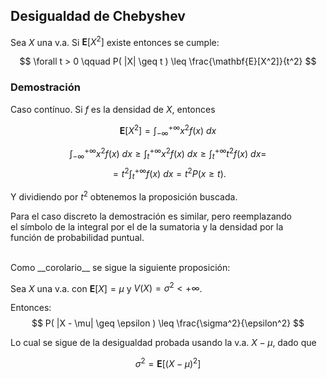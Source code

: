 ## Desigualdad de Chebyshev

Sea $X$ una v.a. Si $\mathbf{E}[X^2]$ existe entonces se cumple:

$$
\forall t > 0 \qquad P( |X| \geq t )
    \leq \frac{\mathbf{E}[X^2]}{t^2}
$$

### Demostración

Caso contínuo. Si $f$ es la densidad de $X$, entonces

$$
\mathbf{E}[X^2] = \int_{-\infty}^{+\infty} x^2 f(x) \ dx
$$


$$
\int_{-\infty}^{+\infty} x^2 f(x) \ dx
    \geq \int_{t}^{+\infty} x^2 f(x) \ dx
        \geq \int_{t}^{+\infty} t^2 f(x) \ dx
	    =
$$
$$
 = t^2 \int_{t}^{+\infty} f(x) \ dx = t^2 P(x \geq t).
$$

Y dividiendo por $t^2$ obtenemos la proposición buscada.


Para el caso discreto la demostración es similar, pero reemplazando \
el símbolo de la integral por el de la sumatoria y la densidad por la\
función de probabilidad puntual.

<br/>
Como __corolario__ se sigue la siguiente proposición:

Sea $X$ una v.a. con $\mathbf{E}[X] = \mu$ y $V(X) = \sigma^2 < +\infty$.

Entonces:
$$
P( |X - \mu| \geq \epsilon ) \leq \frac{\sigma^2}{\epsilon^2} 
$$

Lo cual se sigue de la desigualdad probada usando la v.a. $X - \mu$, dado que

$$
\sigma^2 = \mathbf{E}[(X - \mu)^2]
$$
